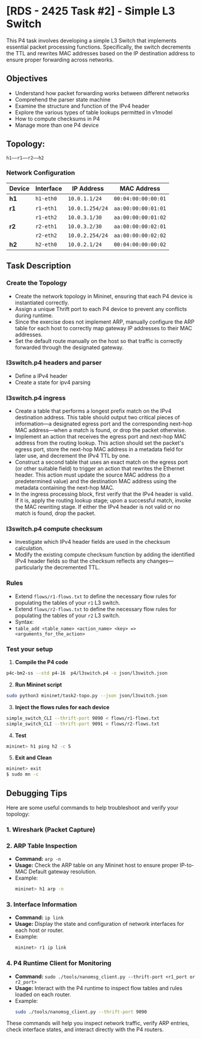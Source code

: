 # [RDS - 2425 Task #2] - Simple L3 Switch
This P4 task involves developing a simple L3 Switch that implements essential packet processing functions. Specifically, the switch decrements the TTL and rewrites MAC addresses based on the IP destination address to ensure proper forwarding across networks.


## **Objectives**
- Understand how packet forwarding works between different networks
- Comprehend the parser state machine
- Examine the structure and function of the IPv4 header
- Explore the various types of table lookups permitted in v1model
- How to compute checksums in P4
- Manage more than one P4 device


## Topology:
`h1——r1——r2——h2`

### Network Configuration

| Device    | Interface   | IP Address       | MAC Address            |
|-----------|-------------|------------------|------------------------|
| **h1**    | `h1-eth0`   | `10.0.1.1/24`    | `00:04:00:00:00:01`    |
| **r1**    | `r1-eth1`   | `10.0.1.254/24`  | `aa:00:00:00:01:01`    |
|           | `r1-eth2`   | `10.0.3.1/30`    | `aa:00:00:00:01:02`    |
| **r2**    | `r2-eth1`   | `10.0.3.2/30`    | `aa:00:00:00:02:01`    |
|           | `r2-eth2`   | `10.0.2.254/24`  | `aa:00:00:00:02:02`    |
| **h2**    | `h2-eth0`   | `10.0.2.1/24`    | `00:04:00:00:00:02`    |

## Task Description
### **Create the Topology**
- Create the network topology in Mininet, ensuring that each P4 device is instantiated correctly.
- Assign a unique Thrift port to each P4 device to prevent any conflicts during runtime.
- Since the exercise does not implement ARP, manually configure the ARP table for each host to correctly map gateway IP addresses to their MAC addresses.
- Set the default route manually on the host so that traffic is correctly forwarded through the designated gateway.

### **l3switch.p4 headers and parser**
- Define a IPv4 header
- Create a state for ipv4 parsing
### **l3switch.p4 ingress**
- Create a table that performs a longest prefix match on the IPv4 destination address. This table should output two critical pieces of information—a designated egress port and the corresponding next-hop MAC address—when a match is found, or drop the packet otherwise.
- Implement an action that receives the egress port and next-hop MAC address from the routing lookup. This action should set the packet's egress port, store the next-hop MAC address in a metadata field for later use, and decrement the IPv4 TTL by one.
- Construct a second table that uses an exact match on the egress port (or other suitable field) to trigger an action that rewrites the Ethernet header. This action must update the source MAC address (to a predetermined value) and the destination MAC address using the metadata containing the next-hop MAC.
- In the ingress processing block, first verify that the IPv4 header is valid. If it is, apply the routing lookup stage; upon a successful match, invoke the MAC rewriting stage. If either the IPv4 header is not valid or no match is found, drop the packet.
### **l3switch.p4 compute checksum**
- Investigate which IPv4 header fields are used in the checksum calculation.
- Modify the existing compute checksum function by adding the identified IPv4 header fields so that the checksum reflects any changes—particularly the decremented TTL.

### **Rules**
   - Extend `flows/r1-flows.txt` to define the necessary flow rules for populating the tables of your `r1` L3 switch.
   - Extend `flows/r2-flows.txt` to define the necessary flow rules for populating the tables of your `r2` L3 switch.
   - Syntax: 
   - `table_add <table_name> <action_name> <key> => <arguments_for_the_action>`

### **Test your setup**
1. **Compile the P4 code**
```bash
p4c-bm2-ss --std p4-16  p4/l3switch.p4 -o json/l3switch.json
```
2. **Run Mininet script**
```bash
sudo python3 mininet/task2-topo.py --json json/l3switch.json
```
3. **Inject the flows rules for each device**
```bash
simple_switch_CLI --thrift-port 9090 < flows/r1-flows.txt
simple_switch_CLI --thrift-port 9091 < flows/r2-flows.txt
``` 
4. **Test**
```bash
mininet> h1 ping h2 -c 5
```
5. **Exit and Clean**
```bash
mininet> exit
$ sudo mn -c
```

## Debugging Tips

Here are some useful commands to help troubleshoot and verify your topology:

### 1. **Wireshark (Packet Capture)**

### 2. **ARP Table Inspection**
   - **Command:** `arp -n`
   - **Usage:** Check the ARP table on any Mininet host to ensure proper IP-to-MAC Default gateway resolution.
   - Example:
     ```bash
     mininet> h1 arp -n
     ```

### 3. **Interface Information**
   - **Command:** `ip link`
   - **Usage:** Display the state and configuration of network interfaces for each host or router.
   - Example:
     ```bash
     mininet> r1 ip link
     ```

### 4. **P4 Runtime Client for Monitoring**
   - **Command:** `sudo ./tools/nanomsg_client.py --thrift-port <r1_port or r2_port>`
   - **Usage:** Interact with the P4 runtime to inspect flow tables and rules loaded on each router.
   - Example:
     ```bash
     sudo ./tools/nanomsg_client.py --thrift-port 9090
     ```

These commands will help you inspect network traffic, verify ARP entries, check interface states, and interact directly with the P4 routers.
